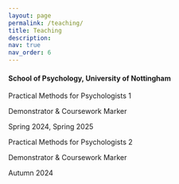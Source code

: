 ```yaml
---
layout: page
permalink: /teaching/
title: Teaching
description:
nav: true
nav_order: 6
---
```


<h4>School of Psychology, University of Nottingham</h4>

<span class="font-weight-bold">Practical Methods for Psychologists 1</span>

Demonstrator & Coursework Marker

Spring 2024, Spring 2025

<span class="font-weight-bold">Practical Methods for Psychologists 2</span>

Demonstrator & Coursework Marker

Autumn 2024
